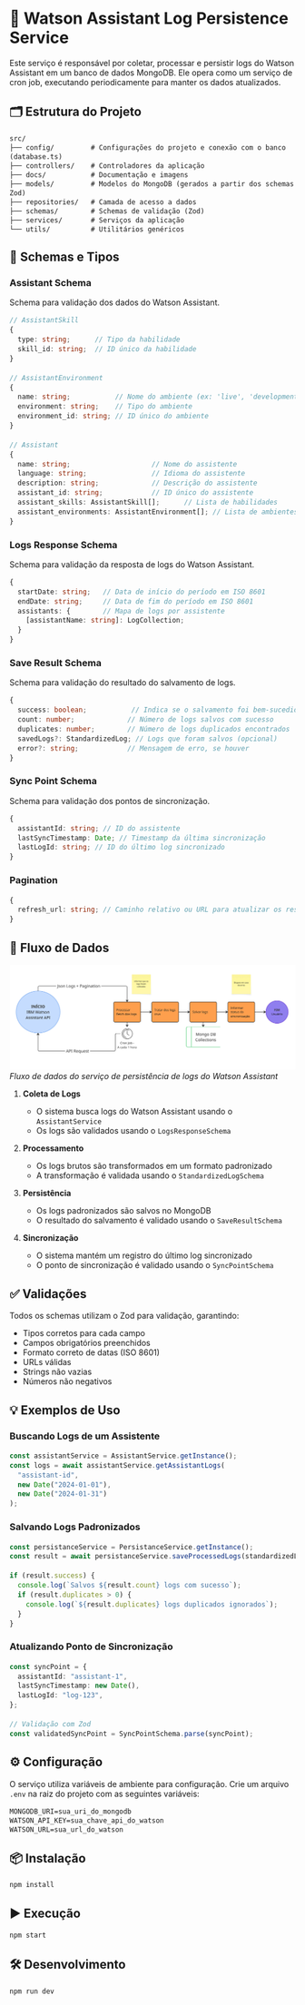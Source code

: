 # 🤖 Watson Assistant Log Persistence Service

Este serviço é responsável por coletar, processar e persistir logs do Watson Assistant em um banco de dados MongoDB. Ele opera como um serviço de cron job, executando periodicamente para manter os dados atualizados.

## 🗂️ Estrutura do Projeto

```
src/
├── config/         # Configurações do projeto e conexão com o banco (database.ts)
├── controllers/    # Controladores da aplicação
├── docs/           # Documentação e imagens
├── models/         # Modelos do MongoDB (gerados a partir dos schemas Zod)
├── repositories/   # Camada de acesso a dados
├── schemas/        # Schemas de validação (Zod)
├── services/       # Serviços da aplicação
└── utils/          # Utilitários genéricos
```

## 🧩 Schemas e Tipos

### Assistant Schema

Schema para validação dos dados do Watson Assistant.

```typescript
// AssistantSkill
{
  type: string;      // Tipo da habilidade
  skill_id: string;  // ID único da habilidade
}

// AssistantEnvironment
{
  name: string;           // Nome do ambiente (ex: 'live', 'development')
  environment: string;    // Tipo do ambiente
  environment_id: string; // ID único do ambiente
}

// Assistant
{
  name: string;                    // Nome do assistente
  language: string;                // Idioma do assistente
  description: string;             // Descrição do assistente
  assistant_id: string;            // ID único do assistente
  assistant_skills: AssistantSkill[];      // Lista de habilidades
  assistant_environments: AssistantEnvironment[]; // Lista de ambientes
}
```

### Logs Response Schema

Schema para validação da resposta de logs do Watson Assistant.

```typescript
{
  startDate: string;   // Data de início do período em ISO 8601
  endDate: string;     // Data de fim do período em ISO 8601
  assistants: {        // Mapa de logs por assistente
    [assistantName: string]: LogCollection;
  }
}
```

### Save Result Schema

Schema para validação do resultado do salvamento de logs.

```typescript
{
  success: boolean;           // Indica se o salvamento foi bem-sucedido
  count: number;             // Número de logs salvos com sucesso
  duplicates: number;        // Número de logs duplicados encontrados
  savedLogs?: StandardizedLog; // Logs que foram salvos (opcional)
  error?: string;            // Mensagem de erro, se houver
}
```

### Sync Point Schema

Schema para validação dos pontos de sincronização.

```typescript
{
  assistantId: string; // ID do assistente
  lastSyncTimestamp: Date; // Timestamp da última sincronização
  lastLogId: string; // ID do último log sincronizado
}
```

### Pagination

```typescript
{
  refresh_url: string; // Caminho relativo ou URL para atualizar os resultados
}
```

## 🔄 Fluxo de Dados

![Fluxo de dados do serviço](src/docs/dataflow.jpg)
_Fluxo de dados do serviço de persistência de logs do Watson Assistant_

1. **Coleta de Logs**

   - O sistema busca logs do Watson Assistant usando o `AssistantService`
   - Os logs são validados usando o `LogsResponseSchema`

2. **Processamento**

   - Os logs brutos são transformados em um formato padronizado
   - A transformação é validada usando o `StandardizedLogSchema`

3. **Persistência**

   - Os logs padronizados são salvos no MongoDB
   - O resultado do salvamento é validado usando o `SaveResultSchema`

4. **Sincronização**
   - O sistema mantém um registro do último log sincronizado
   - O ponto de sincronização é validado usando o `SyncPointSchema`

## ✅ Validações

Todos os schemas utilizam o Zod para validação, garantindo:

- Tipos corretos para cada campo
- Campos obrigatórios preenchidos
- Formato correto de datas (ISO 8601)
- URLs válidas
- Strings não vazias
- Números não negativos

## 💡 Exemplos de Uso

### Buscando Logs de um Assistente

```typescript
const assistantService = AssistantService.getInstance();
const logs = await assistantService.getAssistantLogs(
  "assistant-id",
  new Date("2024-01-01"),
  new Date("2024-01-31")
);
```

### Salvando Logs Padronizados

```typescript
const persistanceService = PersistanceService.getInstance();
const result = await persistanceService.saveProcessedLogs(standardizedLogs);

if (result.success) {
  console.log(`Salvos ${result.count} logs com sucesso`);
  if (result.duplicates > 0) {
    console.log(`${result.duplicates} logs duplicados ignorados`);
  }
}
```

### Atualizando Ponto de Sincronização

```typescript
const syncPoint = {
  assistantId: "assistant-1",
  lastSyncTimestamp: new Date(),
  lastLogId: "log-123",
};

// Validação com Zod
const validatedSyncPoint = SyncPointSchema.parse(syncPoint);
```

## ⚙️ Configuração

O serviço utiliza variáveis de ambiente para configuração. Crie um arquivo `.env` na raiz do projeto com as seguintes variáveis:

```env
MONGODB_URI=sua_uri_do_mongodb
WATSON_API_KEY=sua_chave_api_do_watson
WATSON_URL=sua_url_do_watson
```

## 📦 Instalação

```bash
npm install
```

## ▶️ Execução

```bash
npm start
```

## 🛠️ Desenvolvimento

```bash
npm run dev
```

